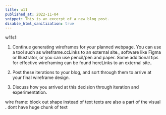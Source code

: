 ```yaml
---
title: w11
published_at: 2022-11-04
snippet: This is an excerpt of a new blog post.
disable_html_sanitization: true
---
```

w11s1
1. Continue generating wireframes for your planned webpage. You can use a tool such as wireframe.ccLinks to an external site., software like Figma or Illustrator, or you can use pencil/pen and paper. Some additional tips for effective wireframing can be found hereLinks to an external site.. 

2. Post these iterations to your blog, and sort through them to arrive at your final wireframe design.

3. Discuss how you arrived at this decision through iteration and experimentation. 
 
wire frame:
block out shape instead of text
texts are also a part of the visual . dont have huge chunk of text



